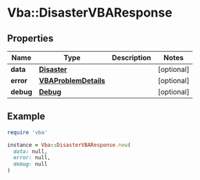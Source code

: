 # Vba::DisasterVBAResponse

## Properties

| Name | Type | Description | Notes |
| ---- | ---- | ----------- | ----- |
| **data** | [**Disaster**](Disaster.md) |  | [optional] |
| **error** | [**VBAProblemDetails**](VBAProblemDetails.md) |  | [optional] |
| **debug** | [**Debug**](Debug.md) |  | [optional] |

## Example

```ruby
require 'vba'

instance = Vba::DisasterVBAResponse.new(
  data: null,
  error: null,
  debug: null
)
```

